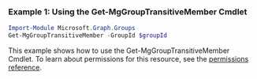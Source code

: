 ### Example 1: Using the Get-MgGroupTransitiveMember Cmdlet
```powershell
Import-Module Microsoft.Graph.Groups
Get-MgGroupTransitiveMember -GroupId $groupId
```
This example shows how to use the Get-MgGroupTransitiveMember Cmdlet.
To learn about permissions for this resource, see the [permissions reference](/graph/permissions-reference).
